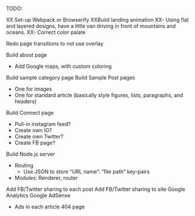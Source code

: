 TODO:

XX Set-up Webpack or Browserify
XXBuild landing animation
XX- Using flat and layered designs, have a little van driving in front of mountains and oceans.
XX- Correct color palate

Redo page transitions to not use overlay

Build about page
- Add Google maps, with custom coloring

Build sample category page
Build Sample Post pages
- One for images
- One for standard article (basically style figures, lists, paragraphs, and headers)

Build Connect page
- Pull-in instagram feed?
- Create own IG?
- Create own Twitter?
- Create FB page?

Build Node.js server
- Routing
  - Use JSON to store “URL name”: “file path” key-pairs
- Modules: Renderer, router

Add FB/Twitter sharing to each post
Add FB/Twitter sharing to site
Google Analytics
Google AdSense
- Ads in each article
404 page
